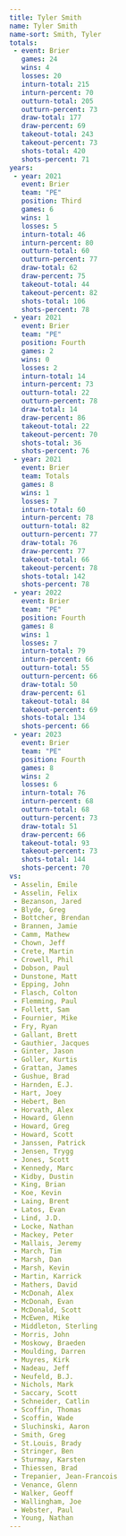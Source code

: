 ```yaml
---
title: Tyler Smith
name: Tyler Smith
name-sort: Smith, Tyler
totals:
 - event: Brier
   games: 24
   wins: 4
   losses: 20
   inturn-total: 215
   inturn-percent: 70
   outturn-total: 205
   outturn-percent: 73
   draw-total: 177
   draw-percent: 69
   takeout-total: 243
   takeout-percent: 73
   shots-total: 420
   shots-percent: 71
years:
 - year: 2021
   event: Brier
   team: "PE"
   position: Third
   games: 6
   wins: 1
   losses: 5
   inturn-total: 46
   inturn-percent: 80
   outturn-total: 60
   outturn-percent: 77
   draw-total: 62
   draw-percent: 75
   takeout-total: 44
   takeout-percent: 82
   shots-total: 106
   shots-percent: 78
 - year: 2021
   event: Brier
   team: "PE"
   position: Fourth
   games: 2
   wins: 0
   losses: 2
   inturn-total: 14
   inturn-percent: 73
   outturn-total: 22
   outturn-percent: 78
   draw-total: 14
   draw-percent: 86
   takeout-total: 22
   takeout-percent: 70
   shots-total: 36
   shots-percent: 76
 - year: 2021
   event: Brier
   team: Totals
   games: 8
   wins: 1
   losses: 7
   inturn-total: 60
   inturn-percent: 78
   outturn-total: 82
   outturn-percent: 77
   draw-total: 76
   draw-percent: 77
   takeout-total: 66
   takeout-percent: 78
   shots-total: 142
   shots-percent: 78
 - year: 2022
   event: Brier
   team: "PE"
   position: Fourth
   games: 8
   wins: 1
   losses: 7
   inturn-total: 79
   inturn-percent: 66
   outturn-total: 55
   outturn-percent: 66
   draw-total: 50
   draw-percent: 61
   takeout-total: 84
   takeout-percent: 69
   shots-total: 134
   shots-percent: 66
 - year: 2023
   event: Brier
   team: "PE"
   position: Fourth
   games: 8
   wins: 2
   losses: 6
   inturn-total: 76
   inturn-percent: 68
   outturn-total: 68
   outturn-percent: 73
   draw-total: 51
   draw-percent: 66
   takeout-total: 93
   takeout-percent: 73
   shots-total: 144
   shots-percent: 70
vs:
 - Asselin, Emile
 - Asselin, Felix
 - Bezanson, Jared
 - Blyde, Greg
 - Bottcher, Brendan
 - Brannen, Jamie
 - Camm, Mathew
 - Chown, Jeff
 - Crete, Martin
 - Crowell, Phil
 - Dobson, Paul
 - Dunstone, Matt
 - Epping, John
 - Flasch, Colton
 - Flemming, Paul
 - Follett, Sam
 - Fournier, Mike
 - Fry, Ryan
 - Gallant, Brett
 - Gauthier, Jacques
 - Ginter, Jason
 - Goller, Kurtis
 - Grattan, James
 - Gushue, Brad
 - Harnden, E.J.
 - Hart, Joey
 - Hebert, Ben
 - Horvath, Alex
 - Howard, Glenn
 - Howard, Greg
 - Howard, Scott
 - Janssen, Patrick
 - Jensen, Trygg
 - Jones, Scott
 - Kennedy, Marc
 - Kidby, Dustin
 - King, Brian
 - Koe, Kevin
 - Laing, Brent
 - Latos, Evan
 - Lind, J.D.
 - Locke, Nathan
 - Mackey, Peter
 - Mallais, Jeremy
 - March, Tim
 - Marsh, Dan
 - Marsh, Kevin
 - Martin, Karrick
 - Mathers, David
 - McDonah, Alex
 - McDonah, Evan
 - McDonald, Scott
 - McEwen, Mike
 - Middleton, Sterling
 - Morris, John
 - Moskowy, Braeden
 - Moulding, Darren
 - Muyres, Kirk
 - Nadeau, Jeff
 - Neufeld, B.J.
 - Nichols, Mark
 - Saccary, Scott
 - Schneider, Catlin
 - Scoffin, Thomas
 - Scoffin, Wade
 - Sluchinski, Aaron
 - Smith, Greg
 - St.Louis, Brady
 - Stringer, Ben
 - Sturmay, Karsten
 - Thiessen, Brad
 - Trepanier, Jean-Francois
 - Venance, Glenn
 - Walker, Geoff
 - Wallingham, Joe
 - Webster, Paul
 - Young, Nathan
---
```

